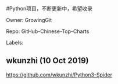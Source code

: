 #Python项目，不断更新中，希望收录

Owner: GrowingGit

Repo: GitHub-Chinese-Top-Charts

Labels: 

## wkunzhi (10 Oct 2019)

https://github.com/wkunzhi/Python3-Spider


